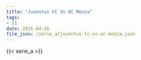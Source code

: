 ```yaml
---
title: "Juventus FC Vs AC Monza"
tags:
- 11
date: 2025-04-26
file_json: /serie_a/juventus-fc-vs-ac-monza.json
---
```


{{< serie_a >}}
